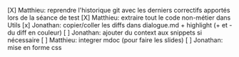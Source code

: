 [X] Matthieu: reprendre l'historique git avec les derniers correctifs apportés lors de la séance de test
[X] Matthieu: extraire tout le code non-métier dans Utils
[x] Jonathan: copier/coller les diffs dans dialogue.md + highlight (+ et - du diff en couleur)
[ ] Jonathan: ajouter du context aux snippets si nécessaire
[ ] Matthieu: integrer mdoc (pour faire les slides)
[ ] Jonathan: mise en forme css